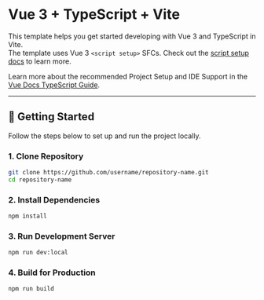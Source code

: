 # Vue 3 + TypeScript + Vite

This template helps you get started developing with Vue 3 and TypeScript in Vite.  
The template uses Vue 3 `<script setup>` SFCs. Check out the [script setup docs](https://v3.vuejs.org/api/sfc-script-setup.html#sfc-script-setup) to learn more.

Learn more about the recommended Project Setup and IDE Support in the [Vue Docs TypeScript Guide](https://vuejs.org/guide/typescript/overview.html#project-setup).

---

## 🚀 Getting Started

Follow the steps below to set up and run the project locally.

### 1. Clone Repository
```bash
git clone https://github.com/username/repository-name.git
cd repository-name
```

### 2. Install Dependencies
```bash
npm install
```

### 3. Run Development Server
```bash
npm run dev:local
```

### 4. Build for Production
```bash
npm run build
```
